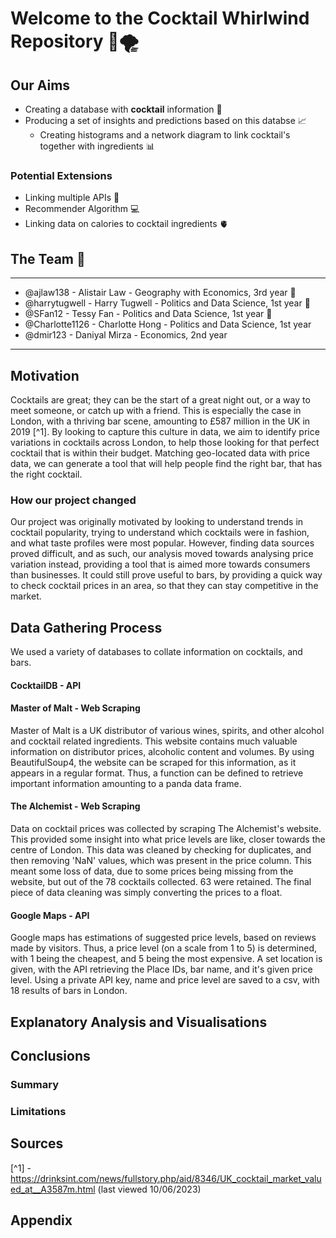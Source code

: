 # Welcome to the Cocktail Whirlwind Repository 🍾🌪️

## Our Aims
- Creating a database with **cocktail** information 🍷
- Producing a set of insights and predictions based on this databse 📈
  - Creating histograms and a network diagram to link cocktail's together with ingredients 📊

### Potential Extensions 
- Linking multiple APIs 🤖
- Recommender Algorithm 💻
- Linking data on calories to cocktail ingredients 🫀

## The Team 👥
---
- @ajlaw138 - Alistair Law - Geography with Economics, 3rd year 🐧
- @harrytugwell - Harry Tugwell - Politics and Data Science, 1st year 🐬
- @SFan12 - Tessy Fan - Politics and Data Science, 1st year 🐰
- @Charlotte1126 -  Charlotte Hong - Politics and Data Science, 1st year
- @dmir123 - Daniyal Mirza - Economics, 2nd year
---

## Motivation
Cocktails are great; they can be the start of a great night out, or a way to meet someone, or catch up with a friend. This is especially the case in London, 
with a thriving bar scene, amounting to £587 million in the UK in 2019 [^1]. By looking to capture this culture in data, we aim to identify price variations in 
cocktails across London, to help those looking for that perfect cocktail that is within their budget. Matching geo-located data with price data, we can
generate a tool that will help people find the right bar, that has the right cocktail. 

### How our project changed 
Our project was originally motivated by looking to understand trends in cocktail popularity, trying to understand which cocktails were in fashion, and what 
taste profiles were most popular. However, finding data sources proved difficult, and as such, our analysis moved towards analysing price variation instead, 
providing a tool that is aimed more towards consumers than businesses. It could still prove useful to bars, by providing a quick way to check cocktail prices 
in an area, so that they can stay competitive in the market. 


## Data Gathering Process
We used a variety of databases to collate information on cocktails, and bars. 
#### CocktailDB - API


#### Master of Malt - Web Scraping
Master of Malt is a UK distributor of various wines, spirits, and other alcohol and cocktail related ingredients. This website contains much valuable information 
on distributor prices, alcoholic content and volumes. By using BeautifulSoup4, the website can be scraped for this information, as it appears in a regular format. 
Thus, a function can be defined to retrieve important information amounting to a panda data frame.

#### The Alchemist - Web Scraping
Data on cocktail prices was collected by scraping The Alchemist's website. This provided some insight into what price levels are like, closer towards the centre of 
London. This data was cleaned by checking for duplicates, and then removing 'NaN' values, which was present in the price column. This meant some loss of data, due to
some prices being missing from the website, but out of the 78 cocktails collected. 63 were retained. The final piece of data cleaning was simply converting the prices 
to a float. 

#### Google Maps - API
Google maps has estimations of suggested price levels, based on reviews made by visitors. Thus, a price level (on a scale from 1 to 5) is determined, with 1 being the 
cheapest, and 5 being the most expensive. A set location is given, with the API retrieving the Place IDs, bar name, and it's given price level. Using a private API key,
name and price level are saved to a csv, with 18 results of bars in London.

## Explanatory Analysis and Visualisations 


## Conclusions 
### Summary 

### Limitations 

## Sources 
[^1] - https://drinksint.com/news/fullstory.php/aid/8346/UK_cocktail_market_valued_at__A3587m.html (last viewed 10/06/2023)

## Appendix 
